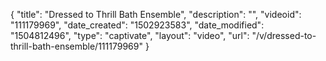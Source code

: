 {
    "title": "Dressed to Thrill Bath Ensemble",
    "description": "",
    "videoid": "111179969",
    "date_created": "1502923583",
    "date_modified": "1504812496",
    "type": "captivate",
    "layout": "video",
    "url": "\/v\/dressed-to-thrill-bath-ensemble\/111179969"
}